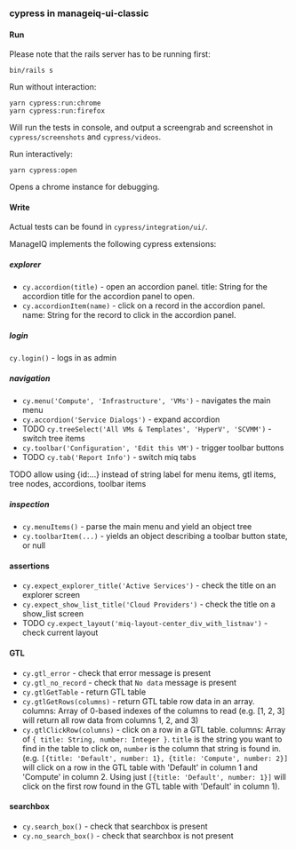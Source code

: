 ### cypress in manageiq-ui-classic

#### Run

Please note that the rails server has to be running first:

    bin/rails s


Run without interaction:

    yarn cypress:run:chrome
    yarn cypress:run:firefox

Will run the tests in console, and output a screengrab and screenshot in `cypress/screenshots` and `cypress/videos`.

Run interactively:

    yarn cypress:open

Opens a chrome instance for debugging.


#### Write

Actual tests can be found in `cypress/integration/ui/`.

ManageIQ implements the following cypress extensions:

##### explorer

* `cy.accordion(title)` - open an accordion panel. title: String for the accordion title for the accordion panel to open.
* `cy.accordionItem(name)` - click on a record in the accordion panel. name: String for the record to click in the accordion panel.

##### login

`cy.login()` - logs in as admin

##### navigation

* `cy.menu('Compute', 'Infrastructure', 'VMs')` - navigates the main menu
* `cy.accordion('Service Dialogs')` - expand accordion
* TODO `cy.treeSelect('All VMs & Templates', 'HyperV', 'SCVMM')` - switch tree items
* `cy.toolbar('Configuration', 'Edit this VM')` - trigger toolbar buttons
* TODO `cy.tab('Report Info')` - switch miq tabs

TODO allow using {id:...} instead of string label for menu items, gtl items, tree nodes, accordions, toolbar items

##### inspection

* `cy.menuItems()` - parse the main menu and yield an object tree
* `cy.toolbarItem(...)` - yields an object describing a toolbar button state, or null

#### assertions

* `cy.expect_explorer_title('Active Services')` - check the title on an explorer screen
* `cy.expect_show_list_title('Cloud Providers')` - check the title on a show\_list screen
* TODO `cy.expect_layout('miq-layout-center_div_with_listnav')` - check current layout

#### GTL

* `cy.gtl_error` - check that error message is present
* `cy.gtl_no_record` - check that `No data` message is present
* `cy.gtlGetTable` - return GTL table
* `cy.gtlGetRows(columns)` - return GTL table row data in an array. columns: Array of 0-based indexes of the columns to read (e.g. [1, 2, 3] will return all row data from columns 1, 2, and 3)
* `cy.gtlClickRow(columns)` - click on a row in a GTL table. columns: Array of `{ title: String, number: Integer }`. `title` is the string you want to find in the table to click on, `number` is the column that string is found in. (e.g. `[{title: 'Default', number: 1}, {title: 'Compute', number: 2}]` will click on a row in the GTL table with 'Default' in column 1 and 'Compute' in column 2. Using just `[{title: 'Default', number: 1}]` will click on the first row found in the GTL table with 'Default' in column 1).

#### searchbox

* `cy.search_box()` - check that searchbox is present 
* `cy.no_search_box()` - check that searchbox is not present
